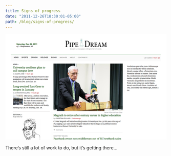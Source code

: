 ```yaml
---
title: Signs of progress
date: "2011-12-26T18:30:01-05:00"
path: /blog/signs-of-progress/
---
```


![Early Pipe Dream screenshot](./pipe-dream-initial.png)

There’s still a lot of work to do, but it’s getting there…
